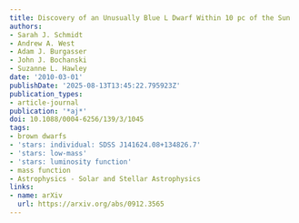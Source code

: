 ```yaml
---
title: Discovery of an Unusually Blue L Dwarf Within 10 pc of the Sun
authors:
- Sarah J. Schmidt
- Andrew A. West
- Adam J. Burgasser
- John J. Bochanski
- Suzanne L. Hawley
date: '2010-03-01'
publishDate: '2025-08-13T13:45:22.795923Z'
publication_types:
- article-journal
publication: '*aj*'
doi: 10.1088/0004-6256/139/3/1045
tags:
- brown dwarfs
- 'stars: individual: SDSS J141624.08+134826.7'
- 'stars: low-mass'
- 'stars: luminosity function'
- mass function
- Astrophysics - Solar and Stellar Astrophysics
links:
- name: arXiv
  url: https://arxiv.org/abs/0912.3565
---
```

